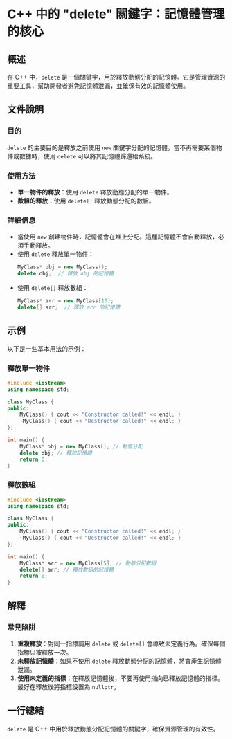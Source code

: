 <!--
Meta Description: # C++ 中的 "delete" 關鍵字：記憶體管理的核心 ## 概述 在 C++ 中，`delete` 是一個關鍵字，用於釋放動態分配的記憶體。它是管理資源的重要工具，幫助開發者避免記憶體泄漏，並確保有效的記憶體使用。 ## 文件說明 ### 目的 `delete` 的主要目的是釋放之前使用 `...
Meta Keywords: delete, myclass, new, obj, arr
-->

# C++ 中的 "delete" 關鍵字：記憶體管理的核心

## 概述
在 C++ 中，`delete` 是一個關鍵字，用於釋放動態分配的記憶體。它是管理資源的重要工具，幫助開發者避免記憶體泄漏，並確保有效的記憶體使用。

## 文件說明
### 目的
`delete` 的主要目的是釋放之前使用 `new` 關鍵字分配的記憶體。當不再需要某個物件或數據時，使用 `delete` 可以將其記憶體歸還給系統。

### 使用方法
- **單一物件的釋放**：使用 `delete` 釋放動態分配的單一物件。
- **數組的釋放**：使用 `delete[]` 釋放動態分配的數組。

### 詳細信息
- 當使用 `new` 創建物件時，記憶體會在堆上分配。這種記憶體不會自動釋放，必須手動釋放。
- 使用 `delete` 釋放單一物件：
  ```cpp
  MyClass* obj = new MyClass();
  delete obj;  // 釋放 obj 的記憶體
  ```
- 使用 `delete[]` 釋放數組：
  ```cpp
  MyClass* arr = new MyClass[10];
  delete[] arr;  // 釋放 arr 的記憶體
  ```

## 示例
以下是一些基本用法的示例：

### 釋放單一物件
```cpp
#include <iostream>
using namespace std;

class MyClass {
public:
    MyClass() { cout << "Constructor called!" << endl; }
    ~MyClass() { cout << "Destructor called!" << endl; }
};

int main() {
    MyClass* obj = new MyClass(); // 動態分配
    delete obj; // 釋放記憶體
    return 0;
}
```

### 釋放數組
```cpp
#include <iostream>
using namespace std;

class MyClass {
public:
    MyClass() { cout << "Constructor called!" << endl; }
    ~MyClass() { cout << "Destructor called!" << endl; }
};

int main() {
    MyClass* arr = new MyClass[5]; // 動態分配數組
    delete[] arr; // 釋放數組的記憶體
    return 0;
}
```

## 解釋
### 常見陷阱
1. **重複釋放**：對同一指標調用 `delete` 或 `delete[]` 會導致未定義行為。確保每個指標只被釋放一次。
2. **未釋放記憶體**：如果不使用 `delete` 釋放動態分配的記憶體，將會產生記憶體泄漏。
3. **使用未定義的指標**：在釋放記憶體後，不要再使用指向已釋放記憶體的指標。最好在釋放後將指標設置為 `nullptr`。

## 一行總結
`delete` 是 C++ 中用於釋放動態分配記憶體的關鍵字，確保資源管理的有效性。
